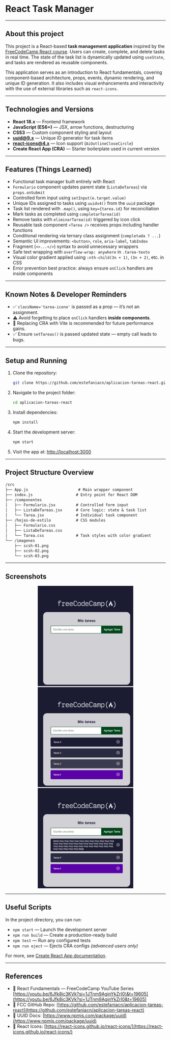 # React Task Manager 

---

## About this project

This project is a React-based **task management application** inspired by the [FreeCodeCamp React course](https://youtu.be/6Jfk8ic3KVk?si=1JTnm9AginYkZrI0&t=19605). Users can create, complete, and delete tasks in real time. The state of the task list is dynamically updated using `useState`, and tasks are rendered as reusable components.

This application serves as an introduction to React fundamentals, covering component-based architecture, props, events, dynamic rendering, and unique ID generation. It also includes visual enhancements and interactivity with the use of external libraries such as `react-icons`.

---

## Technologies and Versions

* **React 18.x** — Frontend framework
* **JavaScript (ES6+)** — JSX, arrow functions, destructuring
* **CSS3** — Custom component styling and layout
* **[uuid@9.x](mailto:uuid@9.x)** — Unique ID generator for task items
* **[react-icons@4.x](mailto:react-icons@4.x)** — Icon support (`AiOutlineCloseCircle`)
* **Create React App (CRA)** — Starter boilerplate used in current version

---

## Features (Things Learned)

* Functional task manager built entirely with React
* `Formulario` component updates parent state (`ListaDeTareas`) via `props.onSubmit`
* Controlled form input using `setInput(e.target.value)`
* Unique IDs assigned to tasks using `uuidv4()` from the `uuid` package
* Task list rendered with `.map()`, using `key={tarea.id}` for reconciliation
* Mark tasks as completed using `completarTarea(id)`
* Remove tasks with `eliminarTarea(id)` triggered by icon click
* Reusable task component `<Tarea />` receives props including handler functions
* Conditional rendering via ternary class assignment (`completada ? ...`)
* Semantic UI improvements: `<button>`, `role`, `aria-label`, `tabIndex`
* Fragment (`<>...</>`) syntax to avoid unnecessary wrappers
* Safe text wrapping with `overflow-wrap: anywhere` in `.tarea-texto`
* Visual color gradient applied using `:nth-child(3n + 1)`, `(3n + 2)`, etc. in CSS
* Error prevention best practice: always ensure `onClick` handlers are inside components

---

## Known Notes & Developer Reminders

* ✅ `className='tarea-icono'` is passed as a prop — it’s not an assignment.
* ⚠️ Avoid forgetting to place `onClick` handlers **inside components**.
* 🔁 Replacing CRA with Vite is recommended for future performance gains.
* ✅ Ensure `setTareas()` is passed updated state — empty call leads to bugs.

---

## Setup and Running

1. Clone the repository:

   ```bash
   git clone https://github.com/estefaniacn/aplicacion-tareas-react.git
   ```

2. Navigate to the project folder:

   ```bash
   cd aplicacion-tareas-react
   ```

3. Install dependencies:

   ```bash
   npm install
   ```

4. Start the development server:

   ```bash
   npm start
   ```

5. Visit the app at: [http://localhost:3000](http://localhost:3000)

---

## Project Structure Overview

```
/src
├── App.js                      # Main wrapper component
├── index.js                   # Entry point for React DOM
├── /componentes
│   ├── Formulario.jsx         # Controlled form input
│   ├── ListaDeTareas.jsx      # Core logic: state & task list
│   └── Tarea.jsx              # Individual task component
├── /hojas-de-estilo           # CSS modules
│   ├── Formulario.css
│   ├── ListaDeTareas.css
│   └── Tarea.css              # Task styles with color gradient
└── /imagenes
    ├── scsh-01.png
    ├── scsh-02.png
    └── scsh-03.png
```

---

## Screenshots

<p align="center">
  <img src="src/imagenes/scsh-01.png" alt="Screenshot 1" width="300"/>
  <img src="src/imagenes/scsh-02.png" alt="Screenshot 2" width="300"/>
  <img src="src/imagenes/scsh-03.png" alt="Screenshot 3" width="300"/>
</p>

---

## Useful Scripts

In the project directory, you can run:

* `npm start` — Launch the development server
* `npm run build` — Create a production-ready build
* `npm test` — Run any configured tests
* `npm run eject` — Ejects CRA configs *(advanced users only)*

For more, see [Create React App documentation](https://create-react-app.dev/).

---

## References

* 📘 React Fundamentals — FreeCodeCamp YouTube Series
  [https://youtu.be/6Jfk8ic3KVk?si=1JTnm9AginYkZrI0\&t=19605](https://youtu.be/6Jfk8ic3KVk?si=1JTnm9AginYkZrI0&t=19605)
* 🔗 FCC GitHub Repo:
  [https://github.com/estefaniacn/aplicacion-tareas-react](https://github.com/estefaniacn/aplicacion-tareas-react)
* 🔧 UUID Docs: [https://www.npmjs.com/package/uuid](https://www.npmjs.com/package/uuid)
* 🎨 React Icons: [https://react-icons.github.io/react-icons/](https://react-icons.github.io/react-icons/)


